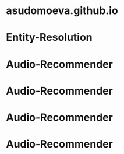 # asudomoeva.github.io
# Entity-Resolution
# Audio-Recommender
# Audio-Recommender
# Audio-Recommender
# Audio-Recommender
